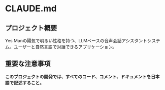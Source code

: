 # CLAUDE.md

## プロジェクト概要

Yes Manの陽気で明るい性格を持つ、LLMベースの音声会話アシスタントシステム。ユーザーと自然言語で対話できるアプリケーション。

## 重要な注意事項

**このプロジェクトの開発では、すべてのコード、コメント、ドキュメントを日本語で記述すること。**
